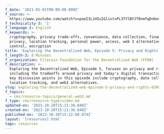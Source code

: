 ```yaml
---
f_date: '2021-01-01T00:00:00.000Z'
f_source: >-
  https://www.youtube.com/watch?v=paeI3LiHIuI&list=PL37YlBYJT0nmfqDnbov6lKHUyZvRfQjap&index=6
f_technicality-3: '1'
f_language-2: English
f_keywords: >-
  cryptography, privacy trade-offs, convenience, data collection, financial
  privacy, location tracking, personal power, access, web 3 alternatives, user
  control, encryption
title: 'Exploring the Decentralized Web, Episode 5: Privacy and Rights'
f_length-3: 8 Minutes
f_organization: Filecoin Foundation for the Decentralized Web (FFDW)
f_description: >-
  Exploring the Decentralized Web, Episode 5, focuses on privacy and rights,
  including the tradeoffs around privacy and today's digital transactions. Some
  key discussion points in this episode include cryptography, data collection,
  location tracking, and web3 alternatives.
slug: exploring-the-decentralized-web-episode-5-privacy-and-rights-63886
f_topics:
  - cms/resource-topics/general-web3.md
f_type: cms/resource-type/video.md
updated-on: '2023-10-20T15:21:36.840Z'
created-on: '2023-10-20T15:21:36.840Z'
published-on: '2023-10-20T15:22:08.074Z'
layout: '[resources].html'
tags: resources
---
```



